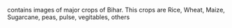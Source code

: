 contains images of major crops of Bihar.
This crops are Rice, Wheat, Maize, Sugarcane, peas, pulse, vegitables, others
